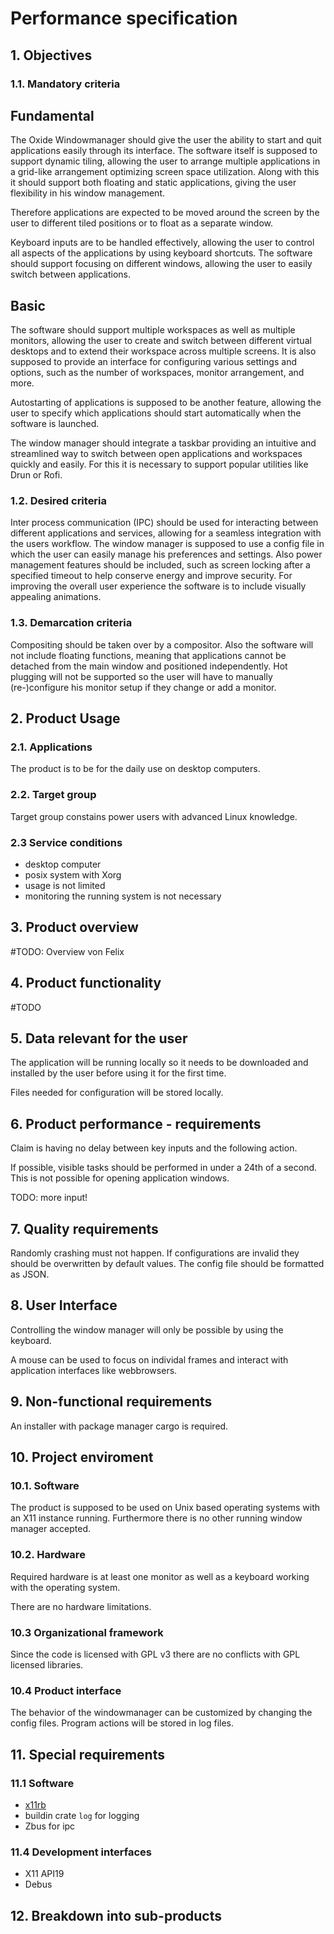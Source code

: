 # Performance specification

## 1. Objectives

### 1.1. Mandatory criteria

## Fundamental

The Oxide Windowmanager should give the user the ability to start and quit applications easily through its interface. The software itself is supposed to support dynamic tiling, allowing the user to arrange multiple applications in a grid-like arrangement optimizing screen space utilization. Along with this it should support both floating and static applications, giving the user flexibility in his window management.

Therefore applications are expected to be moved around the screen by the user to different tiled positions or to float as a separate window.

Keyboard inputs are to be handled effectively, allowing the user to control all aspects of the applications by using keyboard shortcuts. The software should support focusing on different windows, allowing the user to easily switch between applications.

## Basic

The software should support multiple workspaces as well as multiple monitors, allowing the user to create and switch between different virtual desktops and to extend their workspace across multiple screens. It is also supposed to provide an interface for configuring various settings and options, such as the number of workspaces, monitor arrangement, and more. 

Autostarting of applications is supposed to be another feature, allowing the user to specify which applications should start automatically when the software is launched. 

The window manager should integrate a taskbar providing an intuitive and streamlined way to switch between open applications and workspaces quickly and easily. For this it is necessary to support popular utilities like Drun or Rofi.

### 1.2. Desired criteria

Inter process communication (IPC) should be used for interacting between different applications and services, allowing for a seamless integration with the users workflow.
The window manager is supposed to use a config file in which the user can easily manage his preferences and settings. Also power management features should be included, such as screen locking after a specified timeout to help conserve energy and improve security. 
For improving the overall user experience the software is to include visually appealing animations.

### 1.3. Demarcation criteria

Compositing should be taken over by a compositor. 
Also the software will not include floating functions, meaning that applications cannot be detached from the main window and positioned independently. Hot plugging will not be supported so the user will have to manually (re-)configure his monitor setup if they change or add a monitor.

## 2. Product Usage

### 2.1. Applications

The product is to be for the daily use on desktop computers.

### 2.2. Target group

Target group constains power users with advanced Linux knowledge.

### 2.3 Service conditions

- desktop computer
- posix system with Xorg
- usage is not limited
- monitoring the running system is not necessary

## 3. Product overview

#TODO: Overview von Felix

## 4. Product functionality

#TODO

## 5. Data relevant for the user

The application will be running locally so it needs to be downloaded and installed by the user before using it for the first time.

Files needed for configuration will be stored locally.

## 6. Product performance - requirements

Claim is having no delay between key inputs and the following action. 

If possible, visible tasks should be performed in under a 24th of a second. This is not possible for opening application windows.

TODO: more input!


## 7. Quality requirements

Randomly crashing must not happen. If configurations are invalid they should be overwritten by default values. 
The config file should be formatted as JSON.

## 8. User Interface

Controlling the window manager will only be possible by using the keyboard.

A mouse can be used to focus on individal frames and interact with application interfaces like webbrowsers.

## 9. Non-functional requirements

An installer with package manager cargo is required.

## 10. Project enviroment

### 10.1. Software

The product is supposed to be used on Unix based operating systems with an X11 instance running. Furthermore there is no other running window manager accepted.

### 10.2. Hardware

Required hardware is at least one monitor as well as a keyboard working with the operating system.

There are no hardware limitations.

### 10.3 Organizational framework

Since the code is licensed with GPL v3 there are no conflicts with GPL licensed libraries.

### 10.4 Product interface

The behavior of the windowmanager can be customized by changing the config files.
Program actions will be stored in log files.

## 11. Special requirements

### 11.1 Software

- [x11rb](https://github.com/psychon/x11rb)
- buildin crate `log` for logging
- Zbus for ipc

### 11.4 Development interfaces

- X11 API19
- Debus

## 12. Breakdown into sub-products
